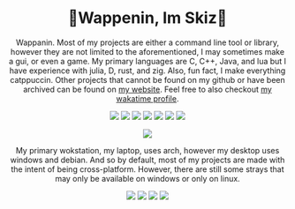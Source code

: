 <!--
<div align=center>
  <h3>
    👾Wappenin, Im Skiz👾
    <br>
    <br>
    <img width=500 src="https://64.media.tumblr.com/eb22fd21f1fc245b67883f49d75e7287/tumblr_inline_p7l7j7jgX31rz60rk_500.gifv"/>
    <br>
  </h3>
</div>
-->

<h1 align=center>
  👾Wappenin, Im Skiz👾
</h1>

<p align=center>
  Wappanin. Most of my projects are either a command line tool or library, however they are not limited to the aforementioned, I may sometimes make a gui, or even a game. My primary languages are C, C++,  Java, and lua but I have experience with julia, D, rust, and zig. Also, fun fact, I make everything catppuccin. Other projects that cannot be found on my github or have been archived can be found on <a href=https://sk1-z.github.io/>my website</a>. Feel free to also checkout <a href=https://wakatime.com/@Skiz>my wakatime profile</a>. 
</p>

<p align=center>
  <img src='https://img.shields.io/badge/C-00599C?style=for-the-badge&logo=c&logoColor=white' />
  <img src='https://img.shields.io/badge/C%2B%2B-00599C?style=for-the-badge&logo=c%2B%2B&logoColor=white' />
  <img src='https://img.shields.io/badge/D-CC342D?style=for-the-badge&logo=d&logoColor=white' />
  <img src='https://img.shields.io/badge/OpenJDK-ED8B00?style=for-the-badge&logo=openjdk&logoColor=white' />
  <img src='https://img.shields.io/badge/Lua-2C2D72?style=for-the-badge&logo=lua&logoColor=white' />
  <img src='https://img.shields.io/badge/Rust-black?style=for-the-badge&logo=rust&logoColor=#E57324' />
  <img src='https://img.shields.io/badge/zig-F7A41D?style=for-the-badge&logo=zig&logoColor=white' />
</p>

<p align=center>
  <img src=https://github-readme-stats.vercel.app/api/top-langs/?username=Sk1-z&theme=catppuccin_mocha&layout=compact&langs_count=10>
</p>

<p align=center>
  My primary wokstation, my laptop, uses arch, however my desktop uses windows and debian. And so by default, most of my projects are made with the intent of being cross-platform. However, there are still some strays that may only be available on windows or only on linux.
</p>

<p align=center>
  <img src='https://img.shields.io/badge/Arch_Linux-1793D1?style=for-the-badge&logo=arch-linux&logoColor=white' />
  <img src='https://img.shields.io/badge/Debian-A81D33?style=for-the-badge&logo=debian&logoColor=white' />
  <img src='https://img.shields.io/badge/Linux-FCC624?style=for-the-badge&logo=linux&logoColor=black' />
  <img src='https://img.shields.io/badge/Windows-0078D6?style=for-the-badge&logo=windows&logoColor=white' />
</p>

<!--
<p align=center>
  <img float=left src="https://img.shields.io/badge/c-%2300599C.svg?style=flat&logo=c&logoColor=white" alt="C">
  <img src="https://img.shields.io/badge/c++-%2300599C.svg?style=flat&logo=c%2B%2B&logoColor=white" alt="C++">
  <img src="https://img.shields.io/badge/Zig-%23F7A41D.svg?style=flat&logo=zig&logoColor=white" alt="Zig">
  <img src="https://img.shields.io/badge/rust-%23000000.svg?style=flat&logo=rust&logoColor=white" alt="Rust">
</p>
<p align=center>
  <img src="https://img.shields.io/badge/c%23-%23239120.svg?style=flat&logo=c-sharp&logoColor=white" alt="C#">
  <img src="https://img.shields.io/badge/.NET-5C2D91?style=flat&logo=.net&logoColor=white" alt=""dotnet>
  <img src="https://img.shields.io/badge/Unity-%2320232a.svg?style=flat&logo=unity&logoColor=white" alt="Unity">
</p>
<h1></h1>

<p align=center>
  <img src=https://github-readme-streak-stats.herokuapp.com/?user=Sk1-z&theme=transparent&hide_border=true>
  <img src=https://github-readme-stats.vercel.app/api/top-langs/?username=Sk1-z&theme=transparent&hide_border=true&layout=compact&langs_count=10>
</p>

> Games I've made and other projects that cannot be found on my github or have been archived can be found on my website [here](https://sk1-z.github.io/)

Pov retired
<p align=center>
  <img src="https://img.shields.io/badge/lua-%232C2D72.svg?style=flat&logo=lua&logoColor=white" alt="Lua">
  <img src="https://img.shields.io/badge/python-3670A0?style=flat&logo=python&logoColor=ffdd54" alt="Python">
  <img src="https://img.shields.io/badge/typescript-%23007ACC.svg?style=flat&logo=typescript&logoColor=white" alt="TypeScript">
  <img src="https://img.shields.io/badge/Electron-191970?style=flat&logo=Electron&logoColor=white" alt="Electron.js">
  <img src="https://img.shields.io/badge/node.js-6DA55F?style=flat&logo=node.js&logoColor=white" alt="Node.js">
</p>
-->
